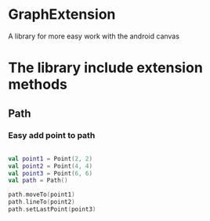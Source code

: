 # GraphExtension
A library for more easy work with the android canvas

# The library include extension methods

## Path

### Easy add point to path

```kotlin

val point1 = Point(2, 2)
val point2 = Point(4, 4)
val point3 = Point(6, 6)
val path = Path()

path.moveTo(point1)
path.lineTo(point2)
path.setLastPoint(point3)

```